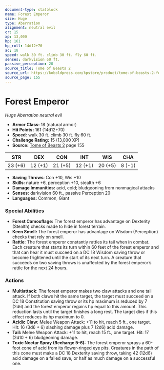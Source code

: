 ```yaml
---
document-type: statblock
name: Forest Emperor
size: Huge
type: Aberration
alignment: neutral evil
cr: 15
xp: 13,000
hp: 161
hp_roll: 14d12+70
ac: 18
speed: walk 30 ft. climb 30 ft. fly 60 ft.
senses: darkvision 60 ft. 
passive_perception: 20
source_title: Tome of Beasts 2
source_url: https://koboldpress.com/kpstore/product/tome-of-beasts-2-for-5th-edition
source_page: 155
---
```


# Forest Emperor

*Huge* *Aberration* *neutral evil*

- **Armor Class:** 18 (natural armor)
- **Hit Points:** 161 (14d12+70)
- **Speed:** walk 30 ft. climb 30 ft. fly 60 ft.
- **Challenge Rating:** 15 (13,000 XP)
- **Source:** [Tome of Beasts 2](https://koboldpress.com/kpstore/product/tome-of-beasts-2-for-5th-edition) page 155

| STR | DEX | CON | INT | WIS | CHA |
| --- | --- | --- | --- | --- | --- |
| 23 (+6) | 12 (+1) | 21 (+5) | 12 (+1) | 20 (+5) | 8 (-1) |

- **Saving Throws**: Con +10, Wis +10
- **Skills:** nature +6, perception +10, stealth +6
- **Damage Immunities:** acid, cold; bludgeoning from nonmagical attacks
- **Senses:** darkvision 60 ft., passive Perception 20
- **Languages:** Common, Giant

### Special Abilities

- **Forest Camouflage:** The forest emperor has advantage on Dexterity (Stealth) checks made to hide in forest terrain.
- **Keen Smell:** The forest emperor has advantage on Wisdom (Perception) checks that rely on smell.
- **Rattle:** The forest emperor constantly rattles its tail when in combat. Each creature that starts its turn within 60 feet of the forest emperor and that can hear it must succeed on a DC 18 Wisdom saving throw or become frightened until the start of its next turn. A creature that succeeds on two saving throws is unaffected by the forest emperor’s rattle for the next 24 hours.

### Actions

- **Multiattack:** The forest emperor makes two claw attacks and one tail attack. If both claws hit the same target, the target must succeed on a DC 18 Constitution saving throw or its hp maximum is reduced by 7 (2d6) and the forest emperor regains hp equal to this amount. This reduction lasts until the target finishes a long rest. The target dies if this effect reduces its hp maximum to 0.
- **Acidic Claw:** Melee Weapon Attack: +11 to hit, reach 5 ft., one target. Hit: 16 (3d6 + 6) slashing damage plus 7 (2d6) acid damage.
- **Tail:** Melee Weapon Attack: +11 to hit, reach 15 ft., one target. Hit: 17 (2d10 + 6) bludgeoning damage.
- **Toxic Nectar Spray (Recharge 5-6):** The forest emperor sprays a 60-foot cone of acid from its flower-ringed eye pits. Creatures in the path of this cone must make a DC 18 Dexterity saving throw, taking 42 (12d6) acid damage on a failed save, or half as much damage on a successful one.
